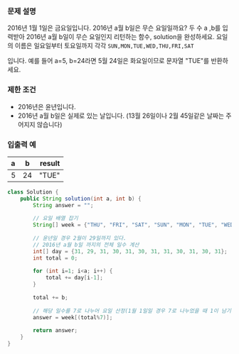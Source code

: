 ### **문제 설명**

2016년 1월 1일은 금요일입니다. 2016년 a월 b일은 무슨 요일일까요? 두 수 a ,b를 입력받아 2016년 a월 b일이 무슨 요일인지 리턴하는 함수, solution을 완성하세요. 요일의 이름은 일요일부터 토요일까지 각각 `SUN,MON,TUE,WED,THU,FRI,SAT`

입니다. 예를 들어 a=5, b=24라면 5월 24일은 화요일이므로 문자열 "TUE"를 반환하세요.

### 제한 조건

- 2016년은 윤년입니다.
- 2016년 a월 b일은 실제로 있는 날입니다. (13월 26일이나 2월 45일같은 날짜는 주어지지 않습니다)

### **입출력 예**  

| a  | b | result         |
| :------------ | :-----------: | -------------------: |
| 5     | 24         | "TUE" |

``` java
class Solution {
    public String solution(int a, int b) {
        String answer = "";
        
        // 요일 배열 잡기
        String[] week = {"THU", "FRI", "SAT", "SUN", "MON", "TUE", "WED"};
        
        // 윤년일 경우 2월이 29일까지 있다.
        // 2016년 a월 b일 까지의 전체 일수 계산 
        int[] day = {31, 29, 31, 30, 31, 30, 31, 31, 30, 31, 30, 31};
        int total = 0;
        
        for (int i=1; i<a; i++) {
            total += day[i-1];
        }
        
        total += b;
        
        // 해당 일수를 7로 나누어 요일 산정(1월 1일일 경우 7로 나누었을 때 1이 남기 때문에 1의 값이 금요일이 되어야 한다. )
        answer = week[(total%7)];
        
        return answer;
    }
}
```